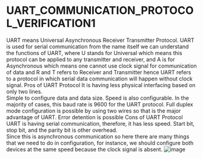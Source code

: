 # UART_COMMUNICATION_PROTOCOL_VERIFICATION1

UART means Universal Asynchronous Receiver Transmitter Protocol. UART is used for serial communication from the name itself we can understand the functions of UART, where U stands for Universal which means this protocol can be applied to any transmitter and receiver, and A is for Asynchronous which means one cannot use clock signal for communication of data and R and T refers to Receiver and Transmitter hence UART refers to a protocol in which serial data communication will happen without clock signal. 
Pros of UART Protocol
It is having less physical interfacing based on only two lines.  
Simple to configure data and data size. Speed is also configurable. In the majority of cases, this baud rate is 9600 for the UART protocol. Full duplex mode configuration is possible by using two wires so that is the major advantage of UART. 
Error detention is possible
Cons of UART Protocol
UART is having serial communication, therefore, it has less speed.
Start bit, stop bit, and the parity bit is other overhead.  
Since this is asynchronous communication so here there are many things that we need to do in configuration, for instance, we should configure both devices at the same speed because the clock signal is absent.
![image](https://github.com/user-attachments/assets/00f67574-fa43-49d4-a31c-0f6fe22e71dd)

